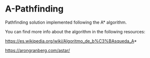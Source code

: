 # A-Pathfinding

Pathfinding solution implemented following the A* algorithm.

You can find more info about the algorithm in the following resources:

https://es.wikipedia.org/wiki/Algoritmo_de_b%C3%BAsqueda_A*

https://arongranberg.com/astar/
